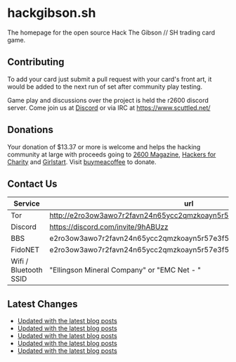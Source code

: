 # hackgibson.sh
The homepage for the open source Hack The Gibson // SH trading card game.


## Contributing

To add your card just submit a pull request with your card's front art, it would be added to the next run of set after community play testing.

Game play and discussions over the project is held the r2600 discord server. Come join us at [Discord](https://discord.com/invite/9hABUzz) or via IRC at https://www.scuttled.net/


## Donations

Your donation of $13.37 or more is welcome and helps the hacking community at large with proceeds going to [2600 Magazine](https://2600.com/), [Hackers for Charity](https://hackersforcharity.org) and [Girlstart](https://girlstart.org).  Visit [buymeacoffee](https://www.buymeacoffee.com/hackgibson.sh) to donate.


## Contact Us

Service | url
-|-
Tor | http://e2ro3ow3awo7r2favn24n65ycc2qmzkoayn5r57e3f56nvjwdcgg32ad.onion
Discord | https://discord.com/invite/9hABUzz
BBS | e2ro3ow3awo7r2favn24n65ycc2qmzkoayn5r57e3f56nvjwdcgg32ad.onion:23
FidoNET | e2ro3ow3awo7r2favn24n65ycc2qmzkoayn5r57e3f56nvjwdcgg32ad.onion:24554
Wifi / Bluetooth SSID | "Ellingson Mineral Company" or "EMC Net - <fidonet address>"

## Latest Changes
<!-- BLOG-POST-LIST:START -->
- [Updated with the latest blog posts](https://github.com/DFW2600/hackgibson.sh/commit/901e9ee0443270bf8b6617c8d748a2840a13fa12)
- [Updated with the latest blog posts](https://github.com/DFW2600/hackgibson.sh/commit/f0481464599a462494bbe1e442f5bcae5ef65ec5)
- [Updated with the latest blog posts](https://github.com/DFW2600/hackgibson.sh/commit/d647e4522d31331a6b0ff9006f1b4ffa068ed0c8)
- [Updated with the latest blog posts](https://github.com/DFW2600/hackgibson.sh/commit/39f229f7981f4042688d7e6faa2ac919161a9fcb)
- [Updated with the latest blog posts](https://github.com/DFW2600/hackgibson.sh/commit/93377ebbc1097bae71b0c6f54cb037513411d523)
<!-- BLOG-POST-LIST:END -->

